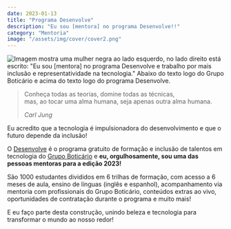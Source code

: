 ```yaml
---
date: 2023-01-13
title: "Programa Desenvolve"
description: "Eu sou [mentora] no programa Desenvolve!!"
category: "Mentoria"
image: "/assets/img/cover/cover2.png"
---
```


![Imagem mostra uma mulher negra ao lado esquerdo, no lado direito está escrito: "Eu sou [mentora] no programa Desenvolve e trabalho por mais inclusão e representatividade na tecnologia." Abaixo do texto logo do Grupo Boticário e acima do texto logo do programa Desenvolve.](/assets/img/desenvolve2023.png)

<blockquote>  
  <p>Conheça todas as teorias, domine todas as técnicas,<br/>
  mas, ao tocar uma alma humana, seja apenas outra alma humana.</p>
  <cite>Carl Jung</cite>
</blockquote>

Eu acredito que a tecnologia é impulsionadora do desenvolvimento e que o futuro depende da inclusão!

O <a href="https://desenvolve.grupoboticario.com.br/" target="_blank" rel="noopener noreferrer">Desenvolve</a> é o programa gratuito de formação e inclusão de talentos em tecnologia do <a href="https://www.linkedin.com/company/grupo-boticario/" target="_blank" rel="noopener noreferrer">Grupo Boticário</a> e **eu, orgulhosamente, sou uma das pessoas mentoras para a edição 2023!**

São 1000 estudantes divididos em 6 trilhas de formação, com acesso a 6 meses de aula, ensino de línguas (inglês e espanhol), acompanhamento via mentoria com profissionais do Grupo Boticário, conteúdos extras ao vivo, oportunidades de contratação durante o programa e muito mais!

E eu faço parte desta construção, unindo beleza e tecnologia para transformar o mundo ao nosso redor!
